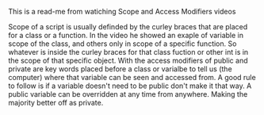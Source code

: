 This is a read-me from watiching Scope and Access Modifiers videos 

Scope of a script is usually definded by the curley braces that are placed for a class or a function.  In the video he showed an exaple of variable in scope of the class, and others 
only in scope of a specific function.  So whatever is inside the curley braces for that class fuction or other int is in the scope of that specific object. With the access modifiers of 
public and private are key words placed before a class or varialbe to tell us (the computer) where that variable can be seen and accessed from. A good rule to follow is if a variable doesn't need
to be public don't make it that way. A public variable can be overridden at any time from anywhere. Making the majority better off as private.